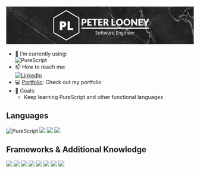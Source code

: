 ![Header](./githubLogo.png)

<div>
  <ul>
    <li>🌱 I’m currently using:<br>
        <img src="https://img.shields.io/badge/PureScript-%23PureScript.svg?style=for-the-badge&logo=purescript&labelColor=5e2ca5&color=8a7bff" alt="PureScript">
    </li>
    <li>📫 How to reach me:<br>
      <a href="https://www.linkedin.com/in/peter-looney-27b732166/">
        <img src="https://img.shields.io/badge/LinkedIn-0A66C2?style=for-the-badge&logo=linkedin&logoColor=white" alt="LinkedIn"/>
      </a>
    </li>
    <li>💻 <a href="https://looney-portfolio.netlify.app/" target="_blank">Portfolio</a>: Check out my portfolio</li>
    <li>🚴 Goals:
      <ul>
        <li>Keep learning PureScript and other functional languages</li>
<!--         <li>Continue </li> -->
      </ul>
    </li>
  </ul>
</div>

<div>
    <h2>Languages</h2>
        <img src="https://img.shields.io/badge/PureScript-%23PureScript.svg?style=for-the-badge&logo=purescript&labelColor=5e2ca5&color=8a7bff" alt="PureScript">
        <img src="https://img.shields.io/badge/Clojure-%23Clojure.svg?style=for-the-badge&logo=Clojure&labelColor=91dc47&color=90b4fe"/>
        <img src="https://img.shields.io/badge/javascript%20-%23323330.svg?&style=for-the-badge&logo=javascript&logoColor=%23F7DF1E"/>
        <img src="https://img.shields.io/badge/python%20-%2314354C.svg?&style=for-the-badge&logo=python&logoColor=white"/>
</div>
<div>
    <h2>Frameworks & Additional Knowledge</h2>
        <img src="https://img.shields.io/badge/postgres-%23316192.svg?style=for-the-badge&logo=postgresql&logoColor=white"/>
        <img src="https://img.shields.io/badge/react%20-%2320232a.svg?&style=for-the-badge&logo=react&logoColor=%2361DAFB"/>
        <img src="https://img.shields.io/badge/docker-%230db7ed.svg?style=for-the-badge&logo=docker&logoColor=white"/>
        <img src="https://img.shields.io/badge/kubernetes-%23326ce5.svg?style=for-the-badge&logo=kubernetes&logoColor=white"/>
        <img src="https://img.shields.io/badge/azure-%230072C6.svg?style=for-the-badge&logo=microsoftazure&logoColor=white"/>
    <img src="https://img.shields.io/badge/terraform-%235835CC.svg?style=for-the-badge&logo=terraform&logoColor=white"/>
        <img src="https://img.shields.io/badge/git%20-%23F05033.svg?&style=for-the-badge&logo=git&logoColor=white"/>
        <img src="https://img.shields.io/badge/jira-%230A0FFF.svg?style=for-the-badge&logo=jira&logoColor=white"/>
        
</div>
<!--
<hr/>
<div style="display: flex; align-items: center; justify-content: center;">
    <img src="https://github-readme-stats.vercel.app/api?username=plooney81&count_private=true&show_icons=true&hide=contribs&theme=tokyonight" style="height: 225px; width: auto;">
</div>


<img src="https://wakatime.com/share/@60ac0dc4-bafe-4e66-bbb8-497c3ceddc1c/7a987dd6-981d-404a-9f0e-e61557e759be.svg"></img>
![](https://img.shields.io/badge/Code-JavaScript-informational?style=flat&logo=javascript&logoColor=white&color=2bbc8a)
<img src="https://wakatime.com/badge/github/plooney81/node-101.svg">
<div>
    <img src="https://wakatime.com/share/@60ac0dc4-bafe-4e66-bbb8-497c3ceddc1c/267b8182-b862-4c97-9dfe-d888e9e6e70f.svg">
</div>
-->
